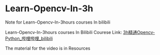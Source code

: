 # Learn-Opencv-In-3h
Note for Learn-Opencv-In-3hours courses In bilibili

Learn-Opencv-In-3hours courses In Bilibili Courese Link:  [3h精通Opencv-Python_哔哩哔哩_bilibili](https://www.bilibili.com/video/BV16K411W7x9)

The material for the video is in Resources

